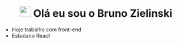 <h1 align="center"><img src="https://raw.githubusercontent.com/kaueMarques/kaueMarques/master/hi.gif" width="30px"> Olá eu sou o Bruno Zielinski</h1>


- Hoje trabalho com front-end
- Estudano React

